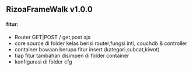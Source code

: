 ## RizoaFrameWalk v1.0.0

#### fitur:
+ Router GET|POST / get,post aja
+ core source di folder kelas berisi router,fungsi inti, couchdb & controller
+ container bawaan berupa fitur insert (kategori,subcat,kiwot)
+ tiap fitur tambahan disimpen di folder container
+ konfigurasi di folder cfg
